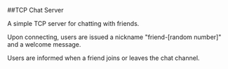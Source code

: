 ##TCP Chat Server

A simple TCP server for chatting with friends.

Upon connecting, users are issued a nickname "friend-[random number]" and a welcome message.

Users are informed when a friend joins or leaves the chat channel.
